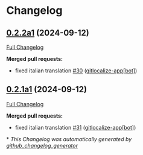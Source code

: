 # Changelog

## [0.2.2a1](https://github.com/OpenVoiceOS/ovos-skill-wolfie/tree/0.2.2a1) (2024-09-12)

[Full Changelog](https://github.com/OpenVoiceOS/ovos-skill-wolfie/compare/0.2.1a1...0.2.2a1)

**Merged pull requests:**

- fixed italian translation [\#30](https://github.com/OpenVoiceOS/ovos-skill-wolfie/pull/30) ([gitlocalize-app[bot]](https://github.com/apps/gitlocalize-app))

## [0.2.1a1](https://github.com/OpenVoiceOS/ovos-skill-wolfie/tree/0.2.1a1) (2024-09-12)

[Full Changelog](https://github.com/OpenVoiceOS/ovos-skill-wolfie/compare/0.2.0...0.2.1a1)

**Merged pull requests:**

- fixed italian translation [\#31](https://github.com/OpenVoiceOS/ovos-skill-wolfie/pull/31) ([gitlocalize-app[bot]](https://github.com/apps/gitlocalize-app))



\* *This Changelog was automatically generated by [github_changelog_generator](https://github.com/github-changelog-generator/github-changelog-generator)*
